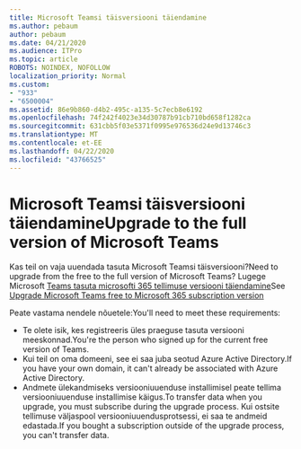 ```yaml
---
title: Microsoft Teamsi täisversiooni täiendamine
ms.author: pebaum
author: pebaum
ms.date: 04/21/2020
ms.audience: ITPro
ms.topic: article
ROBOTS: NOINDEX, NOFOLLOW
localization_priority: Normal
ms.custom:
- "933"
- "6500004"
ms.assetid: 86e9b860-d4b2-495c-a135-5c7ecb8e6192
ms.openlocfilehash: 74f242f4023e34d30787b91cb710bd658f1282ca
ms.sourcegitcommit: 631cbb5f03e5371f0995e976536d24e9d13746c3
ms.translationtype: MT
ms.contentlocale: et-EE
ms.lasthandoff: 04/22/2020
ms.locfileid: "43766525"
---
```

# <a name="upgrade-to-the-full-version-of-microsoft-teams"></a><span data-ttu-id="f7737-102">Microsoft Teamsi täisversiooni täiendamine</span><span class="sxs-lookup"><span data-stu-id="f7737-102">Upgrade to the full version of Microsoft Teams</span></span>

<span data-ttu-id="f7737-103">Kas teil on vaja uuendada tasuta Microsoft Teamsi täisversiooni?</span><span class="sxs-lookup"><span data-stu-id="f7737-103">Need to upgrade from the free to the full version of Microsoft Teams?</span></span> <span data-ttu-id="f7737-104">Lugege Microsoft [Teams tasuta microsofti 365 tellimuse versiooni täiendamine](https://docs.microsoft.com/microsoftteams/upgrade-freemium)</span><span class="sxs-lookup"><span data-stu-id="f7737-104">See [Upgrade Microsoft Teams free to Microsoft 365 subscription version](https://docs.microsoft.com/microsoftteams/upgrade-freemium)</span></span>

<span data-ttu-id="f7737-105">Peate vastama nendele nõuetele:</span><span class="sxs-lookup"><span data-stu-id="f7737-105">You'll need to meet these requirements:</span></span>

- <span data-ttu-id="f7737-106">Te olete isik, kes registreeris üles praeguse tasuta versiooni meeskonnad.</span><span class="sxs-lookup"><span data-stu-id="f7737-106">You're the person who signed up for the current free version of Teams.</span></span>
- <span data-ttu-id="f7737-107">Kui teil on oma domeeni, see ei saa juba seotud Azure Active Directory.</span><span class="sxs-lookup"><span data-stu-id="f7737-107">If you have your own domain, it can't already be associated with Azure Active Directory.</span></span>
- <span data-ttu-id="f7737-108">Andmete ülekandmiseks versiooniuuenduse installimisel peate tellima versiooniuuenduse installimise käigus.</span><span class="sxs-lookup"><span data-stu-id="f7737-108">To transfer data when you upgrade, you must subscribe during the upgrade process.</span></span> <span data-ttu-id="f7737-109">Kui ostsite tellimuse väljaspool versiooniuuendusprotsessi, ei saa te andmeid edastada.</span><span class="sxs-lookup"><span data-stu-id="f7737-109">If you bought a subscription outside of the upgrade process, you can't transfer data.</span></span>
